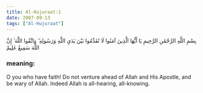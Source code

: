 ```yaml
---
title: Al-Hujuraat:1
date: 2007-09-13
tags: ["Al-Hujuraat"]
---
```

بِسْمِ اللَّهِ الرَّحْمَٰنِ الرَّحِيمِ يَا أَيُّهَا الَّذِينَ آمَنُوا لَا تُقَدِّمُوا بَيْنَ يَدَيِ اللَّهِ وَرَسُولِهِ ۖ وَاتَّقُوا اللَّهَ ۚ إِنَّ اللَّهَ سَمِيعٌ عَلِيمٌ
### meaning: 
O you who have faith! Do not venture ahead of Allah and His Apostle, and be wary of Allah. Indeed Allah is all-hearing, all-knowing.

